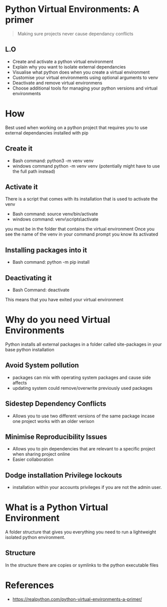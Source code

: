 # Python Virtual Environments: A primer
> Making sure projects never cause dependancy conflicts
## L.O
- Create and activate a python virtual environment
- Explain why you want to isolate external dependancies
- Visualise what python does when you create a virtual environment
- Customise your virtual environments using optional arguments to venv
- Deactivate and remove virtual environmens
- Choose additional tools for managing your python versions and virtual environments

# How 
Best used when working on a python project that requires you to use external dependancies installed with pip
## Create it

- Bash command:
    python3 -m venv venv
- windows command
    python -m venv venv
    (potentially might have to use the full path instead)
## Activate it 
There is a script that comes with its installation that is used to activate the venv
- Bash command:
source venv/bin/activate
- windows command:
    venv\scripts\activate

you must be in the folder that contains the virtual environment
Once you see the name of the venv in your command prompt you know its activated
## Installing packages into it 
- Bash command:
    python -m pip  install <package-name>
## Deactivating it 
- Bash Command:
    deactivate

This means that you have exited your virtual environment

# Why do you need Virtual Environments
Python installs all external packages in a folder called site-packages in your base python installation

## Avoid System pollution
- packages can mix with operating system packages and cause side affects
- updating system could remove/overwrite previously used packages

## Sidestep Dependency Conflicts
- Allows you to use two different versions of the same package incase one project works with an older verison

## Minimise Reproducibility Issues 
- Allows you to pin dependencies that are relevant to a specific project when sharing project online
- Easier collaboration 
## Dodge installation Privilege lockouts
- installation within your accounts privileges if you are not the admin user.

# What is a Python Virtual Environment 
A folder structure that gives you everything you need to run a lightweight isolated python environment.
## Structure 
In the structure there are copies or symlinks to the python executable files 


# References 
- https://realpython.com/python-virtual-environments-a-primer/